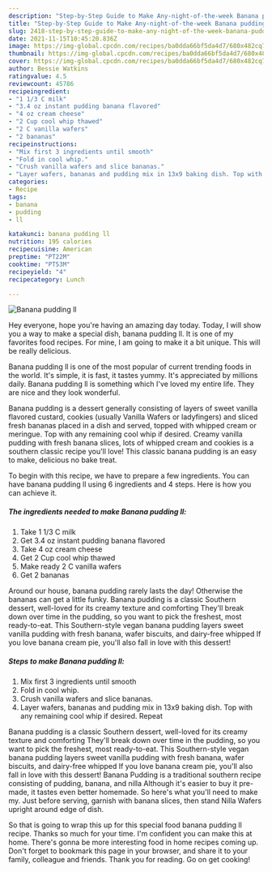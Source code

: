 ```yaml
---
description: "Step-by-Step Guide to Make Any-night-of-the-week Banana pudding ll"
title: "Step-by-Step Guide to Make Any-night-of-the-week Banana pudding ll"
slug: 2418-step-by-step-guide-to-make-any-night-of-the-week-banana-pudding-ll
date: 2021-11-15T10:45:20.836Z
image: https://img-global.cpcdn.com/recipes/ba0dda66bf5da4d7/680x482cq70/banana-pudding-ll-recipe-main-photo.jpg
thumbnail: https://img-global.cpcdn.com/recipes/ba0dda66bf5da4d7/680x482cq70/banana-pudding-ll-recipe-main-photo.jpg
cover: https://img-global.cpcdn.com/recipes/ba0dda66bf5da4d7/680x482cq70/banana-pudding-ll-recipe-main-photo.jpg
author: Bessie Watkins
ratingvalue: 4.5
reviewcount: 45786
recipeingredient:
- "1 1/3 C milk"
- "3.4 oz instant pudding banana flavored"
- "4 oz cream cheese"
- "2 Cup cool whip thawed"
- "2 C vanilla wafers"
- "2 bananas"
recipeinstructions:
- "Mix first 3 ingredients until smooth"
- "Fold in cool whip."
- "Crush vanilla wafers and slice bananas."
- "Layer wafers, bananas and pudding mix in 13x9 baking dish. Top with any remaining cool whip if desired. Repeat"
categories:
- Recipe
tags:
- banana
- pudding
- ll

katakunci: banana pudding ll 
nutrition: 195 calories
recipecuisine: American
preptime: "PT22M"
cooktime: "PT53M"
recipeyield: "4"
recipecategory: Lunch

---
```



![Banana pudding ll](https://img-global.cpcdn.com/recipes/ba0dda66bf5da4d7/680x482cq70/banana-pudding-ll-recipe-main-photo.jpg)

Hey everyone, hope you're having an amazing day today. Today, I will show you a way to make a special dish, banana pudding ll. It is one of my favorites food recipes. For mine, I am going to make it a bit unique. This will be really delicious.

Banana pudding ll is one of the most popular of current trending foods in the world. It's simple, it is fast, it tastes yummy. It's appreciated by millions daily. Banana pudding ll is something which I've loved my entire life. They are nice and they look wonderful.

Banana pudding is a dessert generally consisting of layers of sweet vanilla flavored custard, cookies (usually Vanilla Wafers or ladyfingers) and sliced fresh bananas placed in a dish and served, topped with whipped cream or meringue. Top with any remaining cool whip if desired. Creamy vanilla pudding with fresh banana slices, lots of whipped cream and cookies is a southern classic recipe you'll love! This classic banana pudding is an easy to make, delicious no bake treat.


To begin with this recipe, we have to prepare a few ingredients. You can have banana pudding ll using 6 ingredients and 4 steps. Here is how you can achieve it.

<!--inarticleads1-->

##### The ingredients needed to make Banana pudding ll:

1. Take 1 1/3 C milk
1. Get 3.4 oz instant pudding banana flavored
1. Take 4 oz cream cheese
1. Get 2 Cup cool whip thawed
1. Make ready 2 C vanilla wafers
1. Get 2 bananas


Around our house, banana pudding rarely lasts the day! Otherwise the bananas can get a little funky. Banana pudding is a classic Southern dessert, well-loved for its creamy texture and comforting They'll break down over time in the pudding, so you want to pick the freshest, most ready-to-eat. This Southern-style vegan banana pudding layers sweet vanilla pudding with fresh banana, wafer biscuits, and dairy-free whipped If you love banana cream pie, you'll also fall in love with this dessert! 

<!--inarticleads2-->

##### Steps to make Banana pudding ll:

1. Mix first 3 ingredients until smooth
1. Fold in cool whip.
1. Crush vanilla wafers and slice bananas.
1. Layer wafers, bananas and pudding mix in 13x9 baking dish. Top with any remaining cool whip if desired. Repeat


Banana pudding is a classic Southern dessert, well-loved for its creamy texture and comforting They'll break down over time in the pudding, so you want to pick the freshest, most ready-to-eat. This Southern-style vegan banana pudding layers sweet vanilla pudding with fresh banana, wafer biscuits, and dairy-free whipped If you love banana cream pie, you'll also fall in love with this dessert! Banana Pudding is a traditional southern recipe consisting of pudding, banana, and nilla Although it's easier to buy it pre-made, it tastes even better homemade. So here's what you'll need to make my. Just before serving, garnish with banana slices, then stand Nilla Wafers upright around edge of dish. 

So that is going to wrap this up for this special food banana pudding ll recipe. Thanks so much for your time. I'm confident you can make this at home. There's gonna be more interesting food in home recipes coming up. Don't forget to bookmark this page in your browser, and share it to your family, colleague and friends. Thank you for reading. Go on get cooking!
